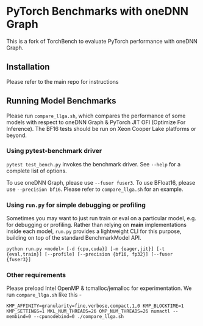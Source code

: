 # PyTorch Benchmarks with oneDNN Graph
This is a fork of TorchBench to evaluate PyTorch performance with oneDNN Graph.


## Installation
Please refer to the main repo for instructions


## Running Model Benchmarks
Please run `compare_llga.sh`, which compares the performance of some models with respect to oneDNN Graph & PyTorch JIT OFI (Optimize For Inference).
The BF16 tests should be run on Xeon Cooper Lake platforms or beyond.


### Using pytest-benchmark driver
`pytest test_bench.py` invokes the benchmark driver.  See `--help` for a complete list of options.

To use oneDNN Graph, please use `--fuser fuser3`.
To use BFloat16, please use `--precision bf16`.
Please refer to `compare_llga.sh` for an example.


### Using `run.py` for simple debugging or profiling
Sometimes you may want to just run train or eval on a particular model, e.g. for debugging or profiling.  Rather than relying on __main__ implementations inside each model, `run.py` provides a lightweight CLI for this purpose, building on top of the standard BenchmarkModel API.

```
python run.py <model> [-d {cpu,cuda}] [-m {eager,jit}] [-t {eval,train}] [--profile] [--precision {bf16, fp32}] [--fuser {fuser3}]
```

### Other requirements
Please preload Intel OpenMP & tcmalloc/jemalloc for experimentation.
We run `compare_llga.sh` like this -

```
KMP_AFFINITY=granularity=fine,verbose,compact,1,0 KMP_BLOCKTIME=1 KMP_SETTINGS=1 MKL_NUM_THREADS=26 OMP_NUM_THREADS=26 numactl --membind=0 --cpunodebind=0 ./compare_llga.sh
```

